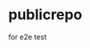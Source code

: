 # publicrepo
for e2e test


























































































































































































































































































































































































































































































































































































































































































































































































































































































































































































































































































































































































































































































































































































































































































































































































































































































































































































































































































































































































































































































































































































































































































































































































































































































































































































































































































































































































































































































































































































































































































































































































































































































































































































































































































































































































































































































































































































































































































































































































































































































































































































































































































































































































































































































































































































































































































































































































































































































































































